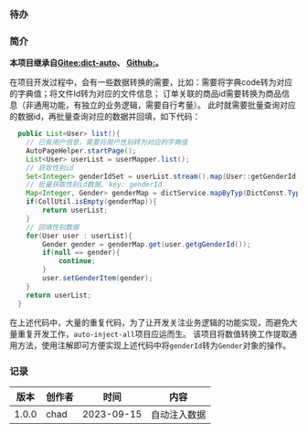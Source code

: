 ### 待办

### 简介
**本项目继承自[Gitee:dict-auto](https://gitee.com/CodeinChad/dict-auto)、
[Github:](https://github.com/Chad2li/dict-auto)。**   

在项目开发过程中，会有一些数据转换的需要，比如：需要将字典code转为对应的字典值；将文件Id转为对应的文件信息；
订单关联的商品id需要转换为商品信息（非通用功能，有独立的业务逻辑，需要自行考量）。
此时就需要批量查询对应的数据id，再批量查询对应的数据并回填，如下代码：
```java
  public List<User> list(){
    // 已有用户信息，需要将用户性别转为对应的字典值
    AutoPageHelper.startPage();
    List<User> userList = userMapper.list();
    // 获取性别id
    Set<Integer> genderIdSet = userList.stream().map(User::getGenderId).collect(Collectors.toSet());
    // 批量获取性别id数据, key: genderId
    Map<Integer, Gender> genderMap = dictService.mapByTyp(DictConst.Type.GENDER);
    if(CollUtil.isEmpty(genderMap)){
        return userList;
    }
    // 回填性别数据
    for(User user : userList){
        Gender gender = genderMap.get(user.getgGenderId());
        if(null == gender){
            continue;
        }
        user.setGenderItem(gender);
    }
    return userList;
  }    
```
在上述代码中，大量的重复代码，为了让开发关注业务逻辑的功能实现，而避免大量重复开发工作，`auto-inject-all`项目应运而生。 
该项目将数值转换工作提取通用方法，使用注解即可方便实现上述代码中将`genderId`转为`Gender`对象的操作。


### 记录

| 版本    | 创作者  | 时间         | 内容     |
|-------|------|------------|--------|
| 1.0.0 | chad | 2023-09-15 | 自动注入数据 |


